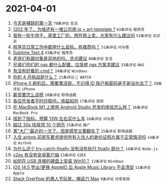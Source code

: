 # 2021-04-01

1. [今天是裸辞的第一天](https://www.v2ex.com/t/767059) `78条评论` `生活`
1. [1202 年了，为啥还有一堆公司用 jq + art-template ?](https://www.v2ex.com/t/767111) `63条评论` `程序员`
1. [我有一批牛肉干，家里工厂的，想在网上卖，大家有什么建议吗](https://www.v2ex.com/t/767086) `52条评论` `买买买`
1. [程序员日常工作中都用什么鼠标。有推荐吗？](https://www.v2ex.com/t/767106) `51条评论` `问与答`
1. [Sublime Text 4](https://www.v2ex.com/t/767077) `43条评论` `程序员`
1. [老哥们有跟对象是异地的吗，求点建议](https://www.v2ex.com/t/767090) `40条评论` `生活`
1. [兄弟们你们的 nas 都什么配置，垃圾佬 nas 方案求建议](https://www.v2ex.com/t/767176) `33条评论` `NAS`
1. [有没有好看的 cmd？](https://www.v2ex.com/t/767167) `24条评论` `Windows`
1. [你的 4 月挑战是什么？](https://www.v2ex.com/t/767128) `21条评论` ` WATCH`
1. [iPhone X 刷机后，需要激活锁，不记得 ID 账户和密码是不是没办法了？](https://www.v2ex.com/t/767143) `20条评论` `iPhone`
1. [薪资要怎么谈呀](https://www.v2ex.com/t/767072) `20条评论` `职场话题`
1. [各位开发者平时炒股吗，收益如何](https://www.v2ex.com/t/767060) `17条评论` `投资`
1. [在 MacBook M1 上使用 Android Studio 开发的体验怎么样？](https://www.v2ex.com/t/767183) `16条评论` `MacBook Pro`
1. [摇到了指标，预算 13W 左右买什么车](https://www.v2ex.com/t/767138) `16条评论` `问与答`
1. [超过 30s 找我领 10 个铜币](https://www.v2ex.com/t/767178) `15条评论` `推广`
1. [离“大厂”最近的一次了，但是感觉又要翻车了](https://www.v2ex.com/t/767082) `15条评论` `职场话题`
1. [入住 airbnb 前房东要求提供所有入住人的身份证照片属于正常情况吗](https://www.v2ex.com/t/767149) `14条评论` `Airbnb`
1. [为什么这个 try-catch-finally 没有没有执行 finally 部分？](https://www.v2ex.com/t/767110) `14条评论` `Node.js`
1. [v2ex 有没有安卓客户端](https://www.v2ex.com/t/767051) `13条评论` `V2EX`
1. [如何在 USB 连接的硬盘上安装 Win10？](https://www.v2ex.com/t/767122) `12条评论` `Windows`
1. [iOS 14.5 登出/更换 AppleID 后 Apple Music Library 不会清空](https://www.v2ex.com/t/767053) `11条评论` `Apple`
1. [Stack Overflow 的愚人节玩笑，嘲讽力 Max](https://www.v2ex.com/t/767079) `9条评论` `分享发现`
